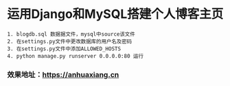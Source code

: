 
# 运用Django和MySQL搭建个人博客主页

    1. blogdb.sql 数据据文件，mysql中source该文件  
    2. 在settings.py文件中更改数据库的用户名及密码  
    3. 在settings.py文件中添加ALLOWED_HOSTS  
    4. python manage.py runserver 0.0.0.0:80 运行  
### 效果地址：https://anhuaxiang.cn
